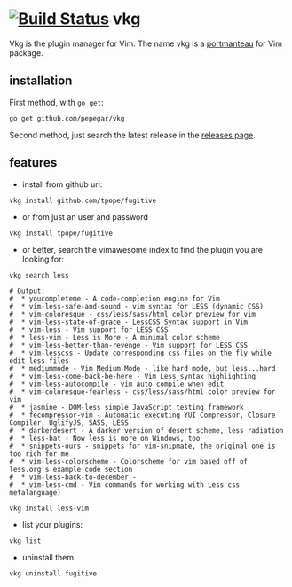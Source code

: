 [![Build Status](https://drone.io/github.com/pepegar/vkg/status.png)](https://drone.io/github.com/pepegar/vkg/latest)
vkg
===

Vkg is the plugin manager for Vim. The name vkg is a [portmanteau](http://en.wikipedia.org/wiki/Portmanteau)
for Vim package.

installation
------------
First method, with ```go get```:
```
go get github.com/pepegar/vkg
```

Second method, just search the latest release in the [releases page](https://github.com/pepegar/vkg/releases).

features
--------
* install from github url:
```
vkg install github.com/tpope/fugitive
```
* or from just an user and password
```
vkg install tpope/fugitive
```
* or better, search the vimawesome index to find the plugin you are looking for:
```
vkg search less

# Output:
#  * youcompleteme - A code-completion engine for Vim
#  * vim-less-safe-and-sound - vim syntax for LESS (dynamic CSS)
#  * vim-coloresque - css/less/sass/html color preview for vim
#  * vim-less-state-of-grace - LessCSS Syntax support in Vim
#  * vim-less - Vim support for LESS CSS
#  * less-vim - Less is More - A minimal color scheme
#  * vim-less-better-than-revenge - Vim support for LESS CSS
#  * vim-lesscss - Update corresponding css files on the fly while edit less files
#  * mediummode - Vim Medium Mode - like hard mode, but less...hard
#  * vim-less-come-back-be-here - Vim Less syntax highlighting
#  * vim-less-autocompile - vim auto compile when edit
#  * vim-coloresque-fearless - css/less/sass/html color preview for vim
#  * jasmine - DOM-less simple JavaScript testing framework
#  * fecompressor-vim - Automatic executing YUI Compressor, Closure Compiler, UglifyJS, SASS, LESS
#  * darkerdesert - A darker version of desert scheme, less radiation
#  * less-bat - Now less is more on Windows, too
#  * snippets-ours - snippets for vim-snipmate, the original one is too rich for me
#  * vim-less-colorscheme - Colorscheme for vim based off of less.org's example code section
#  * vim-less-back-to-december -
#  * vim-less-cmd - Vim commands for working with Less css metalanguage)

vkg install less-vim
```

* list your plugins:
```
vkg list
```

* uninstall them
```
vkg uninstall fugitive
```
